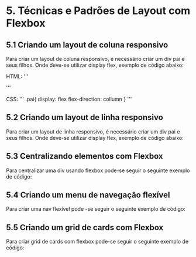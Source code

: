 # 5. Técnicas e Padrões de Layout com Flexbox

## 5.1 Criando um layout de coluna responsivo

Para criar um layout de coluna responsivo, é necessário criar um div pai e seus filhos. Onde deve-se utilizar display flex, exemplo de código abaixo:

HTML:
'''
    <div class="pai">
        <div class="filho1"></div>
        <div class="filho1"></div>
        <div class="filho1"></div>
        <div class="filho1"></div>
    </div>
'''

CSS:
'''
    .pai{
        display: flex
        flex-direction: collumn
    }
'''

## 5.2 Criando um layout de linha responsivo

Para criar um layout de linha responsivo, é necessário criar um div pai e seus filhos. Onde deve-se utilizar display flex, exemplo de código abaixo:

## 5.3 Centralizando elementos com Flexbox

Para centralizar uma div usando flexbox pode-se seguir o seguinte exemplo de código:

## 5.4 Criando um menu de navegação flexível

Para criar uma nav flexível pode \-se seguir o seguinte exemplo de código:

## 5.5 Criando um grid de cards com Flexbox

Para criar grid de cards com flexbox pode-se seguir o seguinte exemplo de código:
